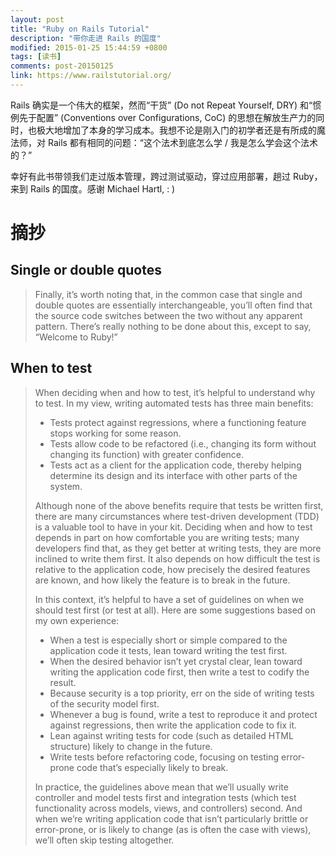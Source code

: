 ```yaml
---
layout: post
title: "Ruby on Rails Tutorial"
description: "带你走进 Rails 的国度"
modified: 2015-01-25 15:44:59 +0800
tags: [读书]
comments: post-20150125
link: https://www.railstutorial.org/
---
```


Rails 确实是一个伟大的框架，然而“干货” (Do not Repeat Yourself, DRY) 和“惯例先于配置” (Conventions over Configurations, CoC) 的思想在解放生产力的同时，也极大地增加了本身的学习成本。我想不论是刚入门的初学者还是有所成的魔法师，对 Rails 都有相同的问题：“这个法术到底怎么学 / 我是怎么学会这个法术的？”

幸好有此书带领我们走过版本管理，跨过测试驱动，穿过应用部署，趟过 Ruby，来到 Rails 的国度。感谢 Michael Hartl, : )

# 摘抄

## Single or double quotes

> Finally, it’s worth noting that, in the common case that single and double quotes are essentially interchangeable, you’ll often find that the source code switches between the two without any apparent pattern. There’s really nothing to be done about this, except to say, “Welcome to Ruby!”

## When to test

> When deciding when and how to test, it’s helpful to understand why to test. In my view, writing automated tests has three main benefits:
>
> - Tests protect against regressions, where a functioning feature stops working for some reason.
> - Tests allow code to be refactored (i.e., changing its form without changing its function) with greater confidence.
> - Tests act as a client for the application code, thereby helping determine its design and its interface with other parts of the system.
>
> Although none of the above benefits require that tests be written first, there are many circumstances where test-driven development (TDD) is a valuable tool to have in your kit. Deciding when and how to test depends in part on how comfortable you are writing tests; many developers find that, as they get better at writing tests, they are more inclined to write them first. It also depends on how difficult the test is relative to the application code, how precisely the desired features are known, and how likely the feature is to break in the future.
>
> In this context, it’s helpful to have a set of guidelines on when we should test first (or test at all). Here are some suggestions based on my own experience:
>
> - When a test is especially short or simple compared to the application code it tests, lean toward writing the test first.
> - When the desired behavior isn’t yet crystal clear, lean toward writing the application code first, then write a test to codify the result.
> - Because security is a top priority, err on the side of writing tests of the security model first.
> - Whenever a bug is found, write a test to reproduce it and protect against regressions, then write the application code to fix it.
> - Lean against writing tests for code (such as detailed HTML structure) likely to change in the future.
> - Write tests before refactoring code, focusing on testing error-prone code that’s especially likely to break.
>
> In practice, the guidelines above mean that we’ll usually write controller and model tests first and integration tests (which test functionality across models, views, and controllers) second. And when we’re writing application code that isn’t particularly brittle or error-prone, or is likely to change (as is often the case with views), we’ll often skip testing altogether.

